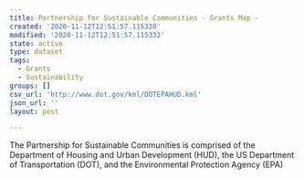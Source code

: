 ```yaml
---
title: Partnership for Sustainable Communities - Grants Map -
created: '2020-11-12T12:51:57.115320'
modified: '2020-11-12T12:51:57.115332'
state: active
type: dataset
tags:
  - Grants
  - Sustainability
groups: []
csv_url: 'http://www.dot.gov/kml/DOTEPAHUD.kml'
json_url: ''
layout: post

---
```

The Partnership for Sustainable Communities is comprised of the Department of Housing and Urban Development (HUD), the US Department of Transportation (DOT), and the Environmental Protection Agency (EPA)
